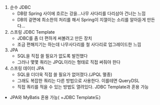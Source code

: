 
1. 순수 JDBC
	- DB랑 Spring 사이에 흐르는 강을…나무 사다리를 다리삼아 건너는 느낌
	- DB의 겉면에 최소한의 처리를 해서 Spring이 지껄이는 소리를 알아듣게 만든다…
2. 스프링 JDBC Template
	- JDBC를 좀 더 편하게 써볼려고 만든 장치
	- 조금 편해지기는 하는데 나무사다리를 철 사다리로 업그레이드한 느낌
3. JPA
	- SQL을 직접 쓸 필요가 없도록 발전했다
	- 그러나 몇몇 쿼리는 JPQL이라는 형태로 직접 써줘야 한다
4. 스프링 데이터 JPA
	- SQL을 더더욱 직접 쓸 필요가 없어졌다.(JPQL 멸종)
	- 그래도 복잡한 쿼리는 다른 방법으로 사용한다. 이를테면 QueryDSL
	- 직접 쿼리를 적을 수 있는 방법도 열려있다. JDBC Template과 혼용 가능

- JPA와 MyBatis 혼용 가능( +JDBC Template도)